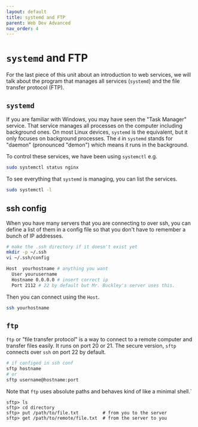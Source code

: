 ```yaml
---
layout: default
title: systemd and FTP
parent: Web Dev Advanced
nav_order: 4
---
```


# `systemd` and FTP

For the last piece of this unit about an introduction to web services, we will talk about the program that manages all services (`systemd`) and the file transfer protocol (FTP).

## `systemd`

If you are familiar with Windows, you may have seen the "Task Manager" service. That service manages all processes on the computer including background ones. On most Linux devices, `systemd` is the equivalent, but it only focuses on background processes. The `d` in `systemd` stands for "daemon" (pronounced "demon") which means it runs in the background.

To control these services, we have been using `systemctl` e.g.

```bash
sudo systemctl status nginx
```

To see everything that `systemd` is managing, you can list the services.

```bash
sudo systemctl -l
```

## ssh config

When you have many servers that you are connecting to over ssh, you can define a list of them in a config file so that you don't have to remember a bunch of IP addresses.

```bash
# make the .ssh directory if it doesn't exist yet
mkdir -p ~/.ssh
vi ~/.ssh/config 
```

```bash
Host  yourhostname # anything you want
  User yourusername 
  Hostname 0.0.0.0 # insert correct ip
  Port 2112 # 22 by default but Mr. Buckley's server uses this.
```

Then you can connect using the `Host`.

```bash
ssh yourhostname
```

## `ftp`

`ftp` or "file transfer protocol" is a way to connect to a remote computer and transfer files easily. It runs on port 20 or 21. The secure version, `sftp` connects over `ssh` on port 22 by default.

```bash
# if configed in ssh conf
sftp hostname
# or
sftp username@hostname:port
```

Note that `ftp` uses absolute paths and behaves kind of like a minimal shell.`

```
sftp> ls
sftp> cd directory
sftp> put /path/to/file.txt         # from you to the server
sftp> get /path/to/remote/file.txt  # from the server to you
```
